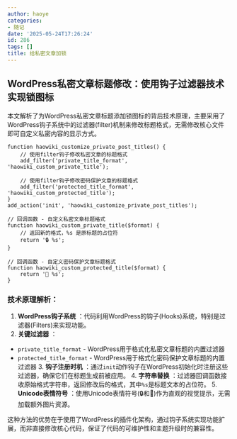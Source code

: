 ```yaml
---
author: haoye
categories:
- 随记
date: '2025-05-24T17:26:24'
id: 286
tags: []
title: 给私密文章加锁
---
```


## WordPress私密文章标题修改：使用钩子过滤器技术实现锁图标

本文解析了为WordPress私密文章标题添加锁图标的背后技术原理，主要采用了WordPress钩子系统中的过滤器(filter)机制来修改标题格式，无需修改核心文件即可自定义私密内容的显示方式。

    
    
    function haowiki_customize_private_post_titles() {
        // 使用filter钩子修改私密文章的标题格式
        add_filter('private_title_format', 'haowiki_custom_private_title');
    
        // 使用filter钩子修改密码保护文章的标题格式
        add_filter('protected_title_format', 'haowiki_custom_protected_title');
    }
    add_action('init', 'haowiki_customize_private_post_titles');
    
    // 回调函数 - 自定义私密文章标题格式
    function haowiki_custom_private_title($format) {
        // 返回新的格式，%s 是原标题的占位符
        return '🔒 %s';
    }
    
    // 回调函数 - 自定义密码保护文章标题格式
    function haowiki_custom_protected_title($format) {
        return '🔑 %s';
    }
    

### 技术原理解析：

  1. **WordPress钩子系统** ：代码利用WordPress的钩子(Hooks)系统，特别是过滤器(Filters)来实现功能。
  2. **关键过滤器** ：  
- `private_title_format` - WordPress用于格式化私密文章标题的内置过滤器  
- `protected_title_format` - WordPress用于格式化密码保护文章标题的内置过滤器
  3. **钩子注册时机** ：通过`init`动作钩子在WordPress初始化时注册这些过滤器，确保它们在标题生成前被应用。
  4. **字符串替换** ：过滤器回调函数接收原始格式字符串，返回修改后的格式，其中`%s`是标题文本的占位符。
  5. **Unicode表情符号** ：使用Unicode表情符号(🔒和🔑)作为直观的视觉提示，无需加载额外图片资源。

这种方法的优势在于使用了WordPress的插件化架构，通过钩子系统实现功能扩展，而非直接修改核心代码，保证了代码的可维护性和主题升级时的兼容性。

